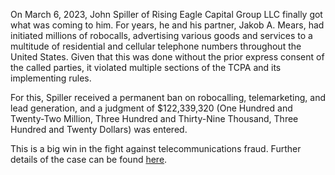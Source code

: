 On March 6, 2023, John Spiller of Rising Eagle Capital Group LLC finally got what was coming to him. For years, he and his partner, Jakob A. Mears, had initiated millions of robocalls, advertising various goods and services to a multitude of residential and cellular telephone numbers throughout the United States. Given that this was done without the prior express consent of the called parties, it violated multiple sections of the TCPA and its implementing rules. 

For this, Spiller received a permanent ban on robocalling, telemarketing, and lead generation, and a judgment of $122,339,320 (One Hundred and Twenty-Two Million, Three Hundred and Thirty-Nine Thousand, Three Hundred and Twenty Dollars)  was entered. 

This is a big win in the fight against telecommunications fraud. Further details of the case can be found <a href= 'https://content.govdelivery.com/attachments/INAG/2023/03/06/file_attachments/2428379/Spiller%20Signed%20Stipulated%20Order%203.6.2023.pdf' target="_blank"> here</a>. 
